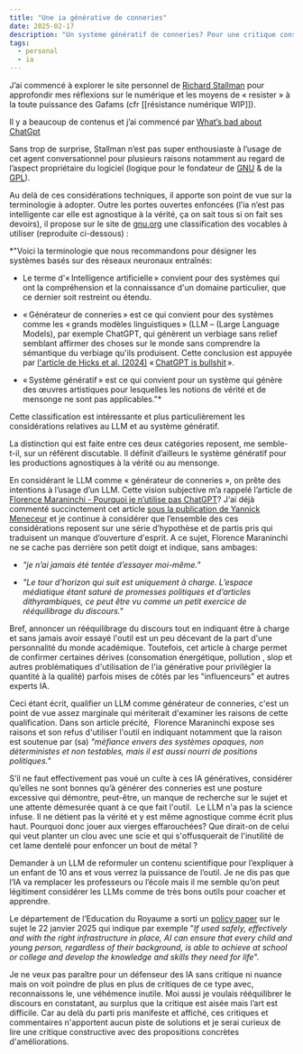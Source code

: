 ```yaml
---
title: "Une ia générative de conneries"
date: 2025-02-17  
description: "Un système génératif de conneries? Pour une critique constructive des ia génératives."
tags: 
  - personal
  - ia
---
```


J’ai commencé à explorer le site personnel de [Richard Stallman](https://www.stallman.org/) pour approfondir mes réflexions sur le numérique et les moyens de « resister » à la toute puissance des Gafams (cfr [[résistance numérique WIP]]).

Il y a beaucoup de contenus et j’ai commencé par [What’s bad about ChatGpt](https://www.stallman.org/chatgpt.html)

Sans trop de surprise, Stallman n’est pas super enthousiaste à l’usage de cet agent conversationnel pour plusieurs raisons notamment au regard de l’aspect propriétaire du logiciel (logique pour le fondateur de [GNU](https://www.gnu.org/home.fr.html#:~:text=GNU%20est%20un%20syst%C3%A8me%20d'exploitation%20de%20type%20Unix.,le%20nom%20de%20projet%20GNU.) & de la [GPL](https://www.gnu.org/licenses/licenses.fr.html)).

Au delà de ces considérations techniques, il apporte son point de vue sur la terminologie à adopter. Outre les portes ouvertes enfoncées (l’ia n’est pas intelligente car elle est agnostique à la vérité, ça on sait tous si on fait ses devoirs), il propose sur le site de [gnu.org](https://gnu.org/philosophy/words-to-avoid.html#ArtificialIntelligence) une classification des vocables à utiliser (reproduite ci-dessous) :

*"Voici la terminologie que nous recommandons pour désigner les systèmes basés sur des réseaux neuronaux entraînés:

- Le terme d'« Intelligence artificielle » convient pour des systèmes qui ont la compréhension et la connaissance d'un domaine particulier, que ce dernier soit restreint ou étendu.

- « Générateur de conneries » est ce qui convient pour des systèmes comme les « grands modèles linguistiques » (LLM – (Large Language Models), par exemple ChatGPT, qui génèrent un verbiage sans relief semblant affirmer des choses sur le monde sans comprendre la sémantique du verbiage qu'ils produisent. Cette conclusion est appuyée par [l'article de Hicks et al. (2024)](https://www.gnu.org/philosophy/words-to-avoid.html#ft1) « [ChatGPT is bullshit](https://link.springer.com/article/10.1007/s10676-024-09775-5) ».

- « Système génératif » est ce qui convient pour un système qui génère des œuvres artistiques pour lesquelles les notions de vérité et de mensonge ne sont pas applicables."*

Cette classification est intéressante et plus particulièrement les considérations relatives au LLM et au système génératif.

La distinction qui est faite entre ces deux catégories reposent, me semble-t-il, sur un référent discutable. Il définit d’ailleurs le système génératif pour les productions agnostiques à la vérité ou au mensonge.

En considérant le LLM comme « générateur de conneries », on prête des intentions à l’usage d’un LLM. Cette vision subjective m’a rappelé l’article de [Florence Maraninchi - Pourquoi je n’utilise pas ChatGPT](https://academia.hypotheses.org/58766)? J‘ai déjà commenté succinctement cet article [sous la publication de Yannick Meneceur](https://bsky.app/profile/yannickmeneceur.bsky.social/post/3lhcdil364k2k) et je continue à considérer que l’ensemble des ces considérations reposent sur une série d’hypothèse et de partis pris qui traduisent un manque d’ouverture d'esprit. A ce sujet, Florence Maraninchi ne se cache pas derrière son petit doigt et indique, sans ambages:

- *"je n’ai jamais été tentée d’essayer moi-même."*

- *"Le tour d’horizon qui suit est uniquement à charge. L’espace médiatique étant saturé de promesses politiques et d’articles dithyrambiques, ce peut être vu comme un petit exercice de rééquilibrage du discours."*

Bref, annoncer un rééquilibrage du discours tout en indiquant être à charge et sans jamais avoir essayé l'outil est un peu décevant de la part d'une personnalité du monde académique. Toutefois, cet article à charge permet de confirmer certaines dérives (consomation énergétique, pollution , slop et autres problématiques d'utilisation de l'ia générative pour privilégier la quantité à la qualité) parfois mises de côtés par les "influenceurs" et autres experts IA.

Ceci étant écrit, qualifier un LLM comme générateur de conneries, c'est un point de vue assez marginale qui mériterait d'examiner les raisons de cette qualification. Dans son article précité,  Florence Maraninchi expose ses raisons et son refus d'utiliser l'outil en indiquant notamment que la raison est soutenue par (sa) *"méfiance envers des systèmes opaques, non déterministes et non testables, mais il est aussi nourri de positions politiques."*

S’il ne faut effectivement pas voué un culte à ces IA génératives, considérer qu’elles ne sont bonnes qu’à générer des conneries est une posture excessive qui démontre, peut-être, un manque de recherche sur le sujet et une attente démesurée quant à ce que fait l'outil.  Le LLM n'a pas la science infuse. Il ne détient pas la vérité et y est même agnostique comme écrit plus haut. Pourquoi donc jouer aux vierges effarouchées? Que dirait-on de celui qui veut planter un clou avec une scie et qui s'offusquerait de l'inutilité de cet lame dentelé pour enfoncer un bout de métal ?

Demander à un LLM de reformuler un contenu scientifique pour l’expliquer à un enfant de 10 ans et vous verrez la puissance de l’outil. Je ne dis pas que l’IA va remplacer les professeurs ou l’école mais il me semble qu’on peut légitiment considérer les LLMs comme de très bons outils pour coacher et apprendre.

Le département de l’Education du Royaume a sorti un [policy paper](https://www.gov.uk/government/publications/generative-artificial-intelligence-in-education/generative-artificial-intelligence-ai-in-education) sur le sujet le 22 janvier 2025 qui indique par exemple "*If used safely, effectively and with the right infrastructure in place, AI can ensure that every child and young person, regardless of their background, is able to achieve at school or college and develop the knowledge and skills they need for life*".

Je ne veux pas paraître pour un défenseur des IA sans critique ni nuance mais on voit poindre de plus en plus de critiques de ce type avec, reconnaissons le, une véhémence inutile. Moi aussi je voulais rééquilibrer le discours en constatant, au surplus que la critique est aisée mais l’art est difficile. Car au delà du parti pris manifeste et affiché, ces critiques et commentaires n'apportent aucun piste de solutions et je serai curieux de lire une critique constructive avec des propositions concrètes d'améliorations.